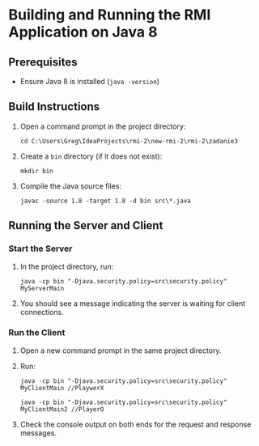# Building and Running the RMI Application on Java 8

## Prerequisites

- Ensure Java 8 is installed (`java -version`)

## Build Instructions

1. Open a command prompt in the project directory:
   ```
   cd C:\Users\Greg\IdeaProjects\rmi-2\new-rmi-2\rmi-2\zadanie3
   ```
2. Create a `bin` directory (if it does not exist):
   ```
   mkdir bin
   ```
3. Compile the Java source files:
   ```
   javac -source 1.8 -target 1.8 -d bin src\*.java
   ```

## Running the Server and Client

### Start the Server

1. In the project directory, run:
   ```
   java -cp bin "-Djava.security.policy=src\security.policy" MyServerMain
   ```
2. You should see a message indicating the server is waiting for client connections.

### Run the Client

1. Open a new command prompt in the same project directory.
2. Run:

   ```
   java -cp bin "-Djava.security.policy=src\security.policy" MyClientMain //PlaywerX

   java -cp bin "-Djava.security.policy=src\security.policy" MyClientMain2 //PlayerO
   ```

3. Check the console output on both ends for the request and response messages.
